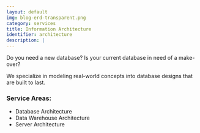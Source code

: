 ```yaml
---
layout: default
img: blog-erd-transparent.png
category: services
title: Information Architecture
identifier: architecture
description: |
---
```


Do you need a new database? Is your current database in need of a make-over?

We specialize in modeling real-world concepts into database designs that are built to last.

### Service Areas:

  + Database Architecture
  + Data Warehouse Architecture
  + Server Architecture
